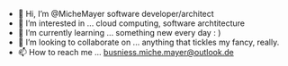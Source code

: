 - 👋 Hi, I’m @MicheMayer
  software developer/architect
- 👀 I’m interested in ...
  cloud computing, software archtitecture
- 🌱 I’m currently learning ...
  something new every day : )
- 💞️ I’m looking to collaborate on ...
  anything that tickles my fancy, really.
- 📫 How to reach me ...
  busniess.miche.mayer@outlook.de

